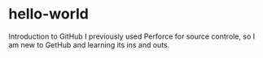 # hello-world
Introduction to GitHub
I previously used Perforce for source controle, so I am new to GetHub and learning its ins and outs.
